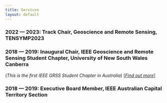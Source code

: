 ```yaml
---
title: Services
layout: default
---
```


### 2022 — 2023: Track Chair, Geoscience and Remote Sensing, TENSYMP2023

### 2018 — 2019: Inaugural Chair, IEEE Geoscience and Remote Sensing Student Chapter, University of New South Wales Canberra
(*This is the first IEEE GRSS Student Chapter in Australia*) [[*Find out more*]](https://ieeexplore.ieee.org/abstract/document/9201145)

### 2018 — 2019: Executive Board Member, IEEE Australian Capital Territory Section